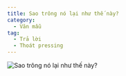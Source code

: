 ```yaml
---
title: Sao trông nó lại như thế này?
category:
  - Văn mẫu
tag:
  - Trả lời
  - Thoát pressing
---
```


![Sao trông nó lại như thế này?](/146873306_240734480978989_6666641382339053421_n.jpg "Sao trông nó lại như thế này?")
